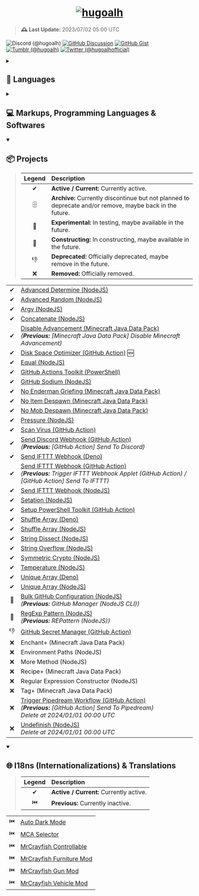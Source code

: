 <h1 align="center">
<a href="https://github.com/hugoalh">
<img alt="hugoalh" src="https://i.imgur.com/d7CW6xWl.png" />
</a>
</h1>

> **🕰️ Last Update:** 2023/07/02 05:00 UTC

![Discord (@hugoalh)](https://img.shields.io/badge/Discord%20%28@hugoalh%29-5865F2?logo=discord&logoColor=ffffff&style=flat-square "Discord (@hugoalh)")
[![GitHub Discussion](https://img.shields.io/badge/GitHub%20Discussion-181717?logo=github&logoColor=ffffff&style=flat-square "GitHub Discussion")](https://github.com/hugoalh/hugoalh/discussions)
[![GitHub Gist](https://img.shields.io/badge/GitHub%20Gist-181717?logo=github&logoColor=ffffff&style=flat-square "GitHub Gist")](https://gist.github.com/hugoalh)
[![Tumblr (@hugoalh)](https://img.shields.io/badge/Tumblr%20%28@hugoalh%29-36465D?logo=tumblr&logoColor=ffffff&style=flat-square "Tumblr (@hugoalh)")](https://hugoalh.tumblr.com)
[![Twitter (@hugoalhofficial)](https://img.shields.io/badge/Twitter%20%28@hugoalhofficial%29-1DA1F2?logo=twitter&logoColor=ffffff&style=flat-square "Twitter (@hugoalhofficial)")](https://twitter.com/hugoalhofficial)

<details>
<summary><h2>💬 Languages</h2></summary>

> | **Legend** | **Description** |
> |:-:|:--|
> | ✔ | Known. |
> | 📖 | Learning. |

|  |  |
|:-:|:--|
| ✔ | Cantonese (粵語 / 廣東話) - Hong Kong |
| ✔ | Cantonese (粵語 / 廣東話) - Macau |
| ✔ | Cantonese (粵語 / 廣東話) - Traditional (正體 / 繁體) |
| ✔ | Chinese (漢語 / 中文) - Hong Kong |
| ✔ | Chinese (漢語 / 中文) - Macau |
| ✔ | Chinese (漢語 / 中文) - Republic of China (Taiwan) |
| ✔ | Chinese (漢語 / 中文) - Traditional (正體 / 繁體) |
| ✔ | English - Hong Kong |
| ✔ | English - Macau |
| ✔ | English - United Kingdom |
| ✔ | English - United States |

</details>
<details>
<summary><h2>💻 Markups, Programming Languages & Softwares</h2></summary>

> | **Legend** | **Description** |
> |:-:|:--|
> | ✔ | Known. |
> | 📖 | Learning. |

|  |  |  |
|:-:|:--|:--|
| ✔ | CSS | Cascading Style Sheets |
| ✔ | CSV | Comma Separated Values |
| ✔ | Docker |  |
| ✔ | HTML | HyperText Markup Language |
| ✔ | JavaScript - Browsers |  |
| ✔ | JavaScript - Deno |  |
| ✔ | JavaScript - NodeJS |  |
| ✔ | JSON | JavaScript Object Notation |
| ✔ | JSON5 | JavaScript Object Notation for Humans |
| ✔ | JSONC | JavaScript Object Notation with Comments |
| ✔ | ModernScript |  |
| ✔ | PowerShell |  |
| ✔ | SVG | Scalable Vector Graphics |
| ✔ | TOML | Tom's Obvious, Minimal Language |
| ✔ | TSV | Tab Separated Values |
| ✔ | TypeScript - Deno |  |
| ✔ | TypeScript - NodeJS |  |
| ✔ | YAML / YML | YAML Ain't Markup Language |
| 📖 | .NET - C# |  |
| 📖 | Bash |  |
| 📖 | CSON | CoffeeScript Object Notation |
| 📖 | Go |  |
| 📖 | MCFunction | Minecraft Function |
| 📖 | Python |  |
| 📖 | Rust |  |
| 📖 | V |  |
| 📖 | YARA | Yet Another Ridiculous Acronym |

</details>
<details open>
<summary><h2>📦 Projects</h2></summary>

> | **Legend** | **Description** |
> |:-:|:--|
> | ✔ | **Active / Current:** Currently active. |
> | 🗄 | **Archive:** Currently discontinue but not planned to deprecate and/or remove, maybe back in the future. |
> | 🧪 | **Experimental:** In testing, maybe available in the future. |
> | 🚧 | **Constructing:** In constructing, maybe available in the future. |
> | 👎 | **Deprecated:** Officially deprecated, maybe remove in the future. |
> | ❌ | **Removed:** Officially removed. |

|  |  |
|:-:|:--|
| ✔ | [Advanced Determine (NodeJS)](https://github.com/hugoalh-studio/advanced-determine-nodejs) |
| ✔ | [Advanced Random (NodeJS)](https://github.com/hugoalh-studio/advanced-random-nodejs) |
| ✔ | [Argv (NodeJS)](https://github.com/hugoalh-studio/argv-nodejs) |
| ✔ | [Concatenate (NodeJS)](https://github.com/hugoalh-studio/concatenate-nodejs) |
| ✔ | [Disable Advancement (Minecraft Java Data Pack)](https://github.com/hugoalh/disable-advancement-mcjdp) <br />*(**Previous:** \[Minecraft Java Data Pack\] Disable Minecraft Advancement)* |
| ✔ | [Disk Space Optimizer (GitHub Action)](https://github.com/hugoalh/disk-space-optimizer-ghaction) 🆕 |
| ✔ | [Equal (NodeJS)](https://github.com/hugoalh-studio/equal-nodejs) |
| ✔ | [GitHub Actions Toolkit (PowerShell)](https://github.com/hugoalh-studio/ghactions-toolkit-powershell) |
| ✔ | [GitHub Sodium (NodeJS)](https://github.com/hugoalh-studio/github-sodium-nodejs) |
| ✔ | [No Enderman Griefing (Minecraft Java Data Pack)](https://github.com/hugoalh/no-enderman-griefing-mcjdp) |
| ✔ | [No Item Despawn (Minecraft Java Data Pack)](https://github.com/hugoalh/no-item-despawn-mcjdp) |
| ✔ | [No Mob Despawn (Minecraft Java Data Pack)](https://github.com/hugoalh/no-mob-despawn-mcjdp) |
| ✔ | [Pressure (NodeJS)](https://github.com/hugoalh-studio/pressure-nodejs) |
| ✔ | [Scan Virus (GitHub Action)](https://github.com/hugoalh/scan-virus-ghaction) |
| ✔ | [Send Discord Webhook (GitHub Action)](https://github.com/hugoalh/send-discord-webhook-ghaction) <br />*(**Previous:** \[GitHub Action\] Send To Discord)* |
| ✔ | [Send IFTTT Webhook (Deno)](https://github.com/hugoalh-studio/send-ifttt-webhook-deno) |
| ✔ | [Send IFTTT Webhook (GitHub Action)](https://github.com/hugoalh/send-ifttt-webhook-ghaction) <br />*(**Previous:** Trigger IFTTT Webhook Applet (GitHub Action) / \[GitHub Action\] Send To IFTTT)* |
| ✔ | [Send IFTTT Webhook (NodeJS)](https://github.com/hugoalh-studio/send-ifttt-webhook-nodejs) |
| ✔ | [Setation (NodeJS)](https://github.com/hugoalh-studio/setation-nodejs) |
| ✔ | [Setup PowerShell Toolkit (GitHub Action)](https://github.com/hugoalh-studio/setup-powershell-toolkit-ghaction) |
| ✔ | [Shuffle Array (Deno)](https://github.com/hugoalh-studio/shuffle-array-deno) |
| ✔ | [Shuffle Array (NodeJS)](https://github.com/hugoalh-studio/shuffle-array-nodejs) |
| ✔ | [String Dissect (NodeJS)](https://github.com/hugoalh-studio/string-dissect-nodejs) |
| ✔ | [String Overflow (NodeJS)](https://github.com/hugoalh-studio/string-overflow-nodejs) |
| ✔ | [Symmetric Crypto (NodeJS)](https://github.com/hugoalh-studio/symmetric-crypto-nodejs) |
| ✔ | [Temperature (NodeJS)](https://github.com/hugoalh-studio/temperature-nodejs) |
| ✔ | [Unique Array (Deno)](https://github.com/hugoalh-studio/unique-array-deno) |
| ✔ | [Unique Array (NodeJS)](https://github.com/hugoalh-studio/unique-array-nodejs) |
| 🚧 | [Bulk GitHub Configuration (NodeJS)](https://github.com/hugoalh-studio/bulk-github-configuration-nodejs) <br />*(**Previous:** GitHub Manager (NodeJS CLI))* |
| 🚧 | [RegExp Pattern (NodeJS)](https://github.com/hugoalh-studio/regexp-pattern-nodejs) <br />*(**Previous:** REPattern (NodeJS))* |
| 👎 | [GitHub Secret Manager (GitHub Action)](https://github.com/hugoalh/github-secret-manager-ghaction) |
| ❌ | Enchant+ (Minecraft Java Data Pack) |
| ❌ | Environment Paths (NodeJS) |
| ❌ | More Method (NodeJS) |
| ❌ | Recipe+ (Minecraft Java Data Pack) |
| ❌ | Regular Expression Constructor (NodeJS) |
| ❌ | Tag+ (Minecraft Java Data Pack) |
| ❌ | [Trigger Pipedream Workflow (GitHub Action)](https://github.com/hugoalh/trigger-pipedream-workflow-ghaction) <br />*(**Previous:** \[GitHub Action\] Send To Pipedream)* <br />*Delete at 2024/01/01 00:00 UTC* |
| ❌ | [Undefinish (NodeJS)](https://github.com/hugoalh-studio/undefinish-nodejs) <br />*Delete at 2024/01/01 00:00 UTC* |

</details>

<details open>
<summary><h2>🌐 I18ns (Internationalizations) & Translations</h2></summary>

> | **Legend** | **Description** |
> |:-:|:--|
> | ✔ | **Active / Current:** Currently active. |
> | ⏮️ | **Previous:** Currently inactive. |

|  |  |
|:-:|:--|
| ⏮️ | [Auto Dark Mode](https://github.com/AutoDarkMode/Windows-Auto-Night-Mode) |
| ⏮️ | [MCA Selector](https://github.com/Querz/mcaselector) |
| ⏮️ | [MrCrayfish Controllable](https://github.com/MrCrayfish/Controllable) |
| ⏮️ | [MrCrayfish Furniture Mod](https://github.com/MrCrayfish/MrCrayfishFurnitureMod) |
| ⏮️ | [MrCrayfish Gun Mod](https://github.com/MrCrayfish/MrCrayfishGunMod) |
| ⏮️ | [MrCrayfish Vehicle Mod](https://github.com/MrCrayfish/MrCrayfishVehicleMod) |
